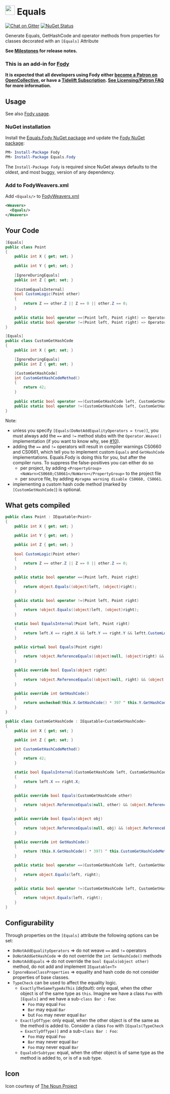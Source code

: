 # <img src="/package_icon.png" height="30px"> Equals

[![Chat on Gitter](https://img.shields.io/gitter/room/fody/fody.svg)](https://gitter.im/Fody/Fody)
[![NuGet Status](https://img.shields.io/nuget/v/Equals.Fody.svg)](https://www.nuget.org/packages/Equals.Fody/)

Generate Equals, GetHashCode and operator methods from properties for classes decorated with an `[Equals]` Attribute

**See [Milestones](../../milestones?state=closed) for release notes.**


### This is an add-in for [Fody](https://github.com/Fody/Home/)

**It is expected that all developers using Fody either [become a Patron on OpenCollective](https://opencollective.com/fody/contribute/patron-3059), or have a [Tidelift Subscription](https://tidelift.com/subscription/pkg/nuget-fody?utm_source=nuget-fody&utm_medium=referral&utm_campaign=enterprise). [See Licensing/Patron FAQ](https://github.com/Fody/Home/blob/master/pages/licensing-patron-faq.md) for more information.**


## Usage

See also [Fody usage](https://github.com/Fody/Home/blob/master/pages/usage.md).


### NuGet installation

Install the [Equals.Fody NuGet package](https://nuget.org/packages/Equals.Fody/) and update the [Fody NuGet package](https://nuget.org/packages/Fody/):

```powershell
PM> Install-Package Fody
PM> Install-Package Equals.Fody
```

The `Install-Package Fody` is required since NuGet always defaults to the oldest, and most buggy, version of any dependency.


### Add to FodyWeavers.xml

Add `<Equals/>` to [FodyWeavers.xml](https://github.com/Fody/Home/blob/master/pages/usage.md#add-fodyweaversxml)

```xml
<Weavers>
  <Equals/>
</Weavers>
```


## Your Code

```csharp
[Equals]
public class Point
{
    public int X { get; set; }
    
    public int Y { get; set; }
    
    [IgnoreDuringEquals]
    public int Z { get; set; }
    
    [CustomEqualsInternal]
    bool CustomLogic(Point other)
    {
        return Z == other.Z || Z == 0 || other.Z == 0;
    }
    
    public static bool operator ==(Point left, Point right) => Operator.Weave(left, right);
    public static bool operator !=(Point left, Point right) => Operator.Weave(left, right);
}

[Equals]
public class CustomGetHashCode
{
    public int X { get; set; }

    [IgnoreDuringEquals]
    public int Z { get; set; }

    [CustomGetHashCode]
    int CustomGetHashCodeMethod()
    {
        return 42;
    }
    
    public static bool operator ==(CustomGetHashCode left, CustomGetHashCode right) => Operator.Weave(left, right);
    public static bool operator !=(CustomGetHashCode left, CustomGetHashCode right) => Operator.Weave(left, right);
}
```

Note:
- unless you specify `[Equals(DoNotAddEqualityOperators = true)]`, you must always add the `==` and `!=` method stubs with the `Operator.Weave()` implementation (if you want to know why, see [#10](https://github.com/Fody/Equals/issues/10)).
- adding the `==` and `!=` operators will result in compiler warnings CS0660 and CS0661, which tell you to implement custom `Equals` and `GetHashCode` implementations. Equals.Fody is doing this for you, but after the compiler runs. To suppress the false-positives you can either do so
  - per project, by adding `<PropertyGroup><NoWarn>CS0660;CS0661</NoWarn></PropertyGroup>` to the project file
  - per source file, by adding `#pragma warning disable CS0660, CS0661`.
- implementing a custom hash code method (marked by `[CustomGetHashCode]`) is optional.

## What gets compiled

```csharp
public class Point : IEquatable<Point>
{
    public int X { get; set; }

    public int Y { get; set; }

    public int Z { get; set; }
    
    bool CustomLogic(Point other)
    {
        return Z == other.Z || Z == 0 || other.Z == 0;
    }

    public static bool operator ==(Point left, Point right)
    {
        return object.Equals((object)left, (object)right);
    }

    public static bool operator !=(Point left, Point right)
    {
        return !object.Equals((object)left, (object)right);
    }

    static bool EqualsInternal(Point left, Point right)
    {
        return left.X == right.X && left.Y == right.Y && leftt.CustomLogic(right);
    }

    public virtual bool Equals(Point right)
    {
        return !object.ReferenceEquals((object)null, (object)right) && (object.ReferenceEquals((object)this, (object)right) || Point.EqualsInternal(this, right));
    }

    public override bool Equals(object right)
    {
        return !object.ReferenceEquals((object)null, right) && (object.ReferenceEquals((object)this, right) || this.GetType() == right.GetType() && Point.EqualsInternal(this, (Point)right));
    }

    public override int GetHashCode()
    {
        return unchecked(this.X.GetHashCode() * 397 ^ this.Y.GetHashCode());
    }
}

public class CustomGetHashCode : IEquatable<CustomGetHashCode>
{
    public int X { get; set; }

    public int Z { get; set; }

    int CustomGetHashCodeMethod()
    {
        return 42;
    }

    static bool EqualsInternal(CustomGetHashCode left, CustomGetHashCode right)
    {
        return left.X == right.X;
    }

    public override bool Equals(CustomGetHashCode other)
    {
        return !object.ReferenceEquals(null, other) && (object.ReferenceEquals(this, other) || CustomGetHashCode.EqualsInternal(this, other));
    }

    public override bool Equals(object obj)
    {
        return !object.ReferenceEquals(null, obj) && (object.ReferenceEquals(this, obj) || (base.GetType() == obj.GetType() && CustomGetHashCode.EqualsInternal(this, (CustomGetHashCode)obj)));
    }

    public override int GetHashCode()
    {
        return (this.X.GetHashCode() * 397) ^ this.CustomGetHashCodeMethod();
    }

    public static bool operator ==(CustomGetHashCode left, CustomGetHashCode right)
    {
        return object.Equals(left, right);
    }

    public static bool operator !=(CustomGetHashCode left, CustomGetHashCode right)
    {
        return !object.Equals(left, right);
    }
}
```

## Configurability

Through properties on the `[Equals]` attribute the following options can be set:

 - `DoNotAddEqualityOperators` => do not weave `==` and `!=` operators
 - `DoNotAddGetHashCode` => do not override the `int GetHashCode()` methods
 - `DoNotAddEquals` => do not override the `bool Equals(object other)` method, do not add and implement `IEquatable<T>`
 - `IgnoreBaseClassProperties` => equality and hash code do not consider properties of base classes.
 - `TypeCheck` can be used to affect the equality logic.
   - `ExactlyTheSameTypeAsThis` (*default*): only equal, when the other object is of the same type as `this`. Imagine we have a class `Foo` with `[Equals]` and we have a sub-`class Bar : Foo`:
     - `Foo` may equal `Foo` 
     - `Bar` may equal `Bar`
     - but `Foo` may never equal `Bar`
   - `ExactlyOfType`: only equal, when the other object is of the same as the method is added to. Consider a class `Foo` with `[Equals(TypeCheck = ExactlyOfType)]` and a sub-`class Bar : Foo`:
     - `Foo` may equal `Foo`
     - `Bar` may never equal `Bar`
     - `Foo` may never equal `Bar`
   - `EqualsOrSubtype`: equal, when the other object is of same type as the method is added to, or is of a sub type.

## Icon

Icon courtesy of [The Noun Project](https://thenounproject.com)
